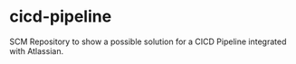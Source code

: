 # cicd-pipeline
SCM Repository to show a possible solution for a CICD Pipeline integrated with Atlassian.
